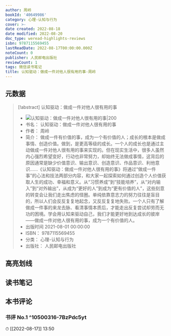 ```yaml
---
author: 周岭
bookId: '40649986'
category: 心理-认知与行为
cover: >-
date created: 2022-08-18
date modified: 2022-08-20
doc_type: weread-highlights-reviews
isbn: 9787115569455
lastReadDate: 2022-08-17T00:00:00.000Z
noteCount: 0
publisher: 人民邮电出版社
reviewCount: 1
tags: 微信读书笔记
title: 认知驱动：做成一件对他人很有用的事-周岭
---
```


## 元数据

> [!abstract] 认知驱动：做成一件对他人很有用的事
> - ![ 认知驱动：做成一件对他人很有用的事|200](https://wfqqreader-1252317822.image.myqcloud.com/cover/986/40649986/t7_40649986.jpg)
> - 书名： 认知驱动：做成一件对他人很有用的事
> - 作者： 周岭
> - 简介： 做成一件有价值的事，成为一个有价值的人；成长的根本是做成事情、创造价值。做到，是更高等级的成长。一个人的成长也是通过主动做成一件对他人很有用的事来实现的。但在现实生活中，很多人虽然内心强烈希望变好，行动也非常努力，却始终无法做成事情，这背后的原因通常是缺少价值意识、输出意识、创造意识、作品意识、利他意识……《认知驱动：做成一件对他人很有用的事》将通过“做成一件事”的心法和技法两部分内容，和大家一起探索如何通过创造个人价值获取人生的成功、幸福和意义。从“习惯养成”到“技能培养”，从“对内输入”到“对外输出”，从成为“更好的人”到成为“更有价值的人”，这些刻意的转变会让我们走出焦虑的怪圈。单纯依靠意志力的努力往往是盲目的，所以人们会反反复复地起念，又反反复复地失败。一个人只有了解做成一件事的来龙去脉、看清事情本质后，才能走出反复尝试却劳而无功的困境。学会用认知来驱动自己，我们才能更好地到达成长的彼岸——做成一件对他人很有用的事，成为一个有价值的人。
> - 出版时间 2021-08-01 00:00:00
> - ISBN： 9787115569455
> - 分类： 心理-认知与行为
> - 出版社： 人民邮电出版社

## 高亮划线

## 读书笔记

## 本书评论

### 书评 No.1 ^10500316-7BzPdc5yt

⏱ [[2022-08-17]] 13:50
